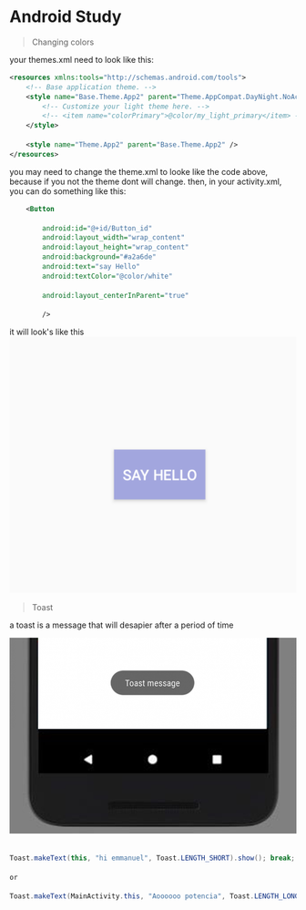 
#  Android Study
>Changing colors

your themes.xml need to look like this:
```xml
<resources xmlns:tools="http://schemas.android.com/tools">
    <!-- Base application theme. -->
    <style name="Base.Theme.App2" parent="Theme.AppCompat.DayNight.NoActionBar">
        <!-- Customize your light theme here. -->
        <!-- <item name="colorPrimary">@color/my_light_primary</item> -->
    </style>

    <style name="Theme.App2" parent="Base.Theme.App2" />
</resources>
```
you may need to change the theme.xml to looke like the code above, because if you not the theme dont will change.
then, in your activity.xml, you can do something like this:
```xml
    <Button

        android:id="@+id/Button_id"
        android:layout_width="wrap_content"
        android:layout_height="wrap_content"
        android:background="#a2a6de"
        android:text="say Hello"
        android:textColor="@color/white"

        android:layout_centerInParent="true"

        />
```
it will look's like this
![Screenshot from 2024-04-07 23-56-00.png](img%20md%2FScreenshot%20from%202024-04-07%2023-56-00.png)


        
>Toast

a toast is a message that will desapier after a period of time

<img src="./img md/Toast.jpg">

```java

Toast.makeText(this, "hi emmanuel", Toast.LENGTH_SHORT).show(); break;

or

Toast.makeText(MainActivity.this, "Aoooooo potencia", Toast.LENGTH_LONG).show();

```